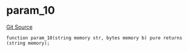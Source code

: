 # param_10
[Git Source](https://github.com/metacontract/mc/blob/93e4f2d4a013f48ae1db91ed21bff3eb8a27ce1d/src/devkit/Flattened.sol)


```solidity
function param_10(string memory str, bytes memory b) pure returns (string memory);
```

